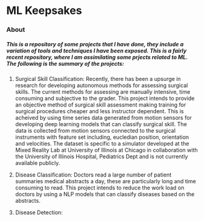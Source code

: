 # ML Keepsakes
### About
##### This is a repository of some projects that I have done, they include a variation of tools and techniques I have been exposed. This is a fairly recent repository, where I am assimilating some prjects related to ML. The following is the summary of the projects:

1. Surgical Skill Classification:
     Recently, there has been a upsurge in research for developing autonomous methods for assessing surgical skills. The current methods for assessing are manually intensive, time consuming and subjective to the grader. This project intends to provide an objective method of surgical skill assessment making training for surgical procedures cheaper and less instructor dependent. This is acheived by using time series data generated from motion sensors for developing deep learning models that can classify surgical skill. The data is collected from motion sensors connected to the surgical instruments with feature set including, eucledian position, orientation and velocities. The dataset is specific to a simulator developed at the Mixed Reality Lab at University of Illinois at Chicago in collaboration with the University of Illinois Hospital, Pediatrics Dept and is not currently available publicly.

2. Disease Classification:
    Doctors read a large number of patient summaries medical abstracts a day, these are particularly long and time consuming to read. This project intends to reduce the work load on doctors by using a NLP models that can classify diseases based on the abstracts. 
    
3. Disease Detection:
   
